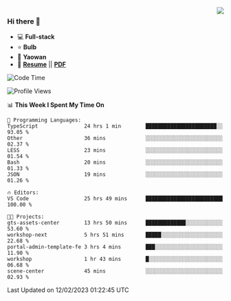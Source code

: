 <img align="right" src="https://github-readme-stats.vercel.app/api?username=LolipopJ&show_icons=true&count_private=true&hide_title=true&include_all_commits=true&theme=vue">

### Hi there 👋

- :computer: **Full-stack**
- :star: **Bulb**
- :pill: **Yaowan**
- :milky_way: [**Resume**](https://lolipopj.github.io/resume/) || [**PDF**](https://cdn.jsdelivr.net/gh/lolipopj/resume/export/resume-en.pdf)

<!--START_SECTION:waka-->
![Code Time](http://img.shields.io/badge/Code%20Time-947%20hrs%2010%20mins-blue)

![Profile Views](http://img.shields.io/badge/Profile%20Views-5-blue)

📊 **This Week I Spent My Time On** 

```text
💬 Programming Languages: 
TypeScript               24 hrs 1 min        ███████████████████████░░   93.05 % 
Other                    36 mins             ░░░░░░░░░░░░░░░░░░░░░░░░░   02.37 % 
LESS                     23 mins             ░░░░░░░░░░░░░░░░░░░░░░░░░   01.54 % 
Bash                     20 mins             ░░░░░░░░░░░░░░░░░░░░░░░░░   01.33 % 
JSON                     19 mins             ░░░░░░░░░░░░░░░░░░░░░░░░░   01.26 % 

🔥 Editors: 
VS Code                  25 hrs 49 mins      █████████████████████████   100.00 % 

🐱‍💻 Projects: 
gts-assets-center        13 hrs 50 mins      █████████████░░░░░░░░░░░░   53.60 % 
workshop-next            5 hrs 51 mins       █████░░░░░░░░░░░░░░░░░░░░   22.68 % 
portal-admin-template-fe 3 hrs 4 mins        ███░░░░░░░░░░░░░░░░░░░░░░   11.90 % 
workshop                 1 hr 43 mins        █░░░░░░░░░░░░░░░░░░░░░░░░   06.68 % 
scene-center             45 mins             ░░░░░░░░░░░░░░░░░░░░░░░░░   02.93 % 

```


 Last Updated on 12/02/2023 01:22:45 UTC
<!--END_SECTION:waka-->
